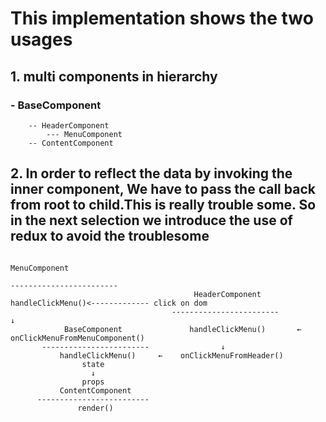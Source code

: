 # This implementation shows the two usages

## 1. multi components in hierarchy

### - BaseComponent
        -- HeaderComponent
            --- MenuComponent
        -- ContentComponent

## 2. In order to reflect the data by invoking the inner component, We have to pass the call back from root to child.This is really trouble some. So in the next selection we introduce the use of redux to avoid the troublesome
    
       
                                                                                MenuComponent  
                                                                           ------------------------   
                                             HeaderComponent                   handleClickMenu()<------------- click on dom
                                        ------------------------                       ↓
                BaseComponent               handleClickMenu()       ←    onClickMenuFromMenuComponent()
           ------------------------                ↓
               handleClickMenu()     ←    onClickMenuFromHeader()        
                    state
                      ↓
                    props
               ContentComponent 
          -------------------------
                   render()    



   

